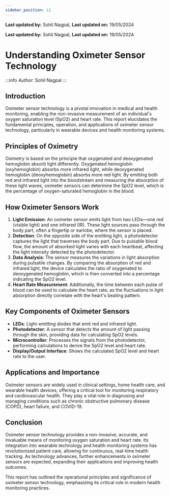 ```yaml
---
sidebar_position: 11
---
```


**Last updated by:** Sohil Nagpal, **Last updated on:** 19/05/2024


**Last updated by:** Sohil Nagpal, **Last updated on:** 19/05/2024

# Understanding Oximeter Sensor Technology

:::info
*Author:* Sohil Nagpal
:::

## Introduction

Oximeter sensor technology is a pivotal innovation in medical and health monitoring, enabling the non-invasive measurement of an individual's oxygen saturation level (SpO2) and heart rate. This report elucidates the fundamental principles, operation, and applications of oximeter sensor technology, particularly in wearable devices and health monitoring systems.

## Principles of Oximetry

Oximetry is based on the principle that oxygenated and deoxygenated hemoglobin absorb light differently. Oxygenated hemoglobin (oxyhemoglobin) absorbs more infrared light, while deoxygenated hemoglobin (deoxyhemoglobin) absorbs more red light. By emitting both red and infrared light into the bloodstream and measuring the absorption of these light waves, oximeter sensors can determine the SpO2 level, which is the percentage of oxygen-saturated hemoglobin in the blood.

## How Oximeter Sensors Work

1. **Light Emission**: An oximeter sensor emits light from two LEDs—one red (visible light) and one infrared (IR). These light sources pass through the body part, often a fingertip or earlobe, where the sensor is placed.
2. **Detection**: On the opposite side of the emitting light, a photodetector captures the light that traverses the body part. Due to pulsatile blood flow, the amount of absorbed light varies with each heartbeat, affecting the light intensity detected by the photodetector.
3. **Data Analysis**: The sensor measures the variations in light absorption during pulsatile changes. By comparing the absorption of red and infrared light, the device calculates the ratio of oxygenated to deoxygenated hemoglobin, which is then converted into a percentage indicating the SpO2 level.
4. **Heart Rate Measurement**: Additionally, the time between each pulse of blood can be used to calculate the heart rate, as the fluctuations in light absorption directly correlate with the heart's beating pattern.

## Key Components of Oximeter Sensors

- **LEDs**: Light-emitting diodes that emit red and infrared light.
- **Photodetector**: A sensor that detects the amount of light passing through the skin, providing data for calculating SpO2 levels.
- **Microcontroller**: Processes the signals from the photodetector, performing calculations to derive the SpO2 level and heart rate.
- **Display/Output Interface**: Shows the calculated SpO2 level and heart rate to the user.

## Applications and Importance

Oximeter sensors are widely used in clinical settings, home health care, and wearable health devices, offering a critical tool for monitoring respiratory and cardiovascular health. They play a vital role in diagnosing and managing conditions such as chronic obstructive pulmonary disease (COPD), heart failure, and COVID-19.

## Conclusion

Oximeter sensor technology provides a non-invasive, accurate, and invaluable means of monitoring oxygen saturation and heart rate. Its integration into wearable technology and health monitoring systems has revolutionized patient care, allowing for continuous, real-time health tracking. As technology advances, further enhancements in oximeter sensors are expected, expanding their applications and improving health outcomes.

This report has outlined the operational principles and significance of oximeter sensor technology, emphasizing its critical role in modern health monitoring practices.
